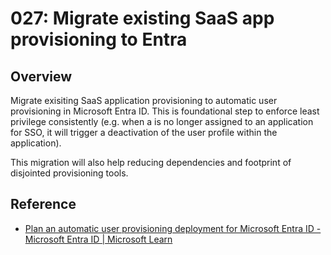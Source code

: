 # 027: Migrate existing SaaS app provisioning to Entra

## Overview

Migrate exisiting SaaS application provisioning to automatic user provisioning in Microsoft Entra ID.  This is foundational step to enforce least privilege consistently (e.g. when a is no longer assigned to an application for SSO, it will trigger a deactivation of the user profile within the application).

This migration will also help reducing dependencies and footprint of disjointed provisioning tools.

## Reference

* [Plan an automatic user provisioning deployment for Microsoft Entra ID - Microsoft Entra ID | Microsoft Learn](https://learn.microsoft.com/en-us/entra/identity/app-provisioning/plan-auto-user-provisioning)
